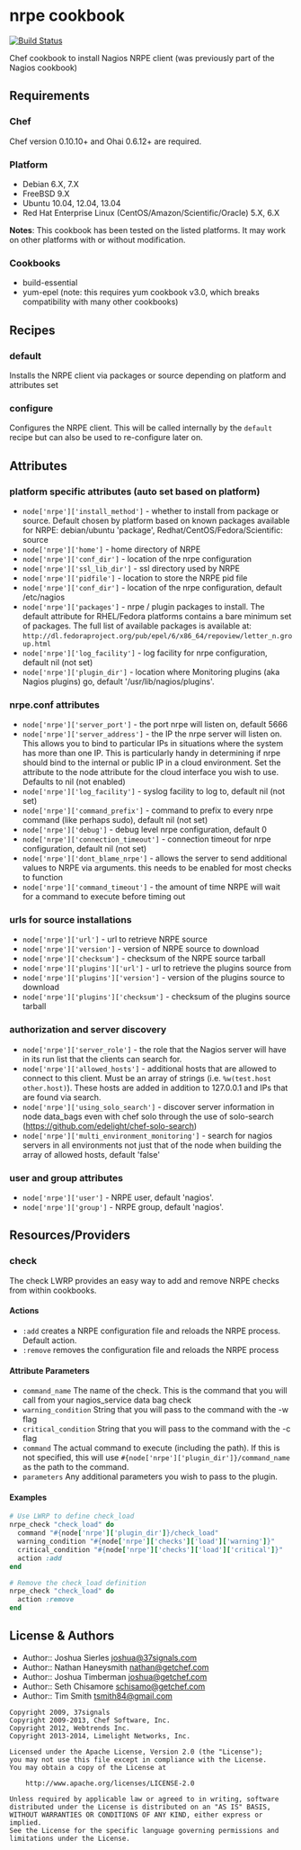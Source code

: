 nrpe cookbook
=============
[![Build Status](https://travis-ci.org/tas50/chef-nrpe.svg?branch=master)](https://travis-ci.org/tas50/chef-nrpe)

Chef cookbook to install Nagios NRPE client (was previously part of the Nagios cookbook)

Requirements
------------
### Chef
Chef version 0.10.10+ and Ohai 0.6.12+ are required.

### Platform
* Debian 6.X, 7.X
* FreeBSD 9.X
* Ubuntu 10.04, 12.04, 13.04
* Red Hat Enterprise Linux (CentOS/Amazon/Scientific/Oracle) 5.X, 6.X

**Notes**: This cookbook has been tested on the listed platforms. It may work on other platforms with or without modification.

### Cookbooks
* build-essential
* yum-epel (note: this requires yum cookbook v3.0, which breaks compatibility with many other cookbooks)

Recipes
-------
### default
Installs the NRPE client via packages or source depending on platform and attributes set

### configure
Configures the NRPE client. This will be called internally by the `default` recipe but can also be used to re-configure later on.

Attributes
----------

### platform specific attributes (auto set based on platform)
* `node['nrpe']['install_method']` - whether to install from package or source. Default chosen by platform based on known packages available for NRPE: debian/ubuntu 'package', Redhat/CentOS/Fedora/Scientific: source
* `node['nrpe']['home']` - home directory of NRPE
* `node['nrpe']['conf_dir']` - location of the nrpe configuration
* `node['nrpe']['ssl_lib_dir']` - ssl directory used by NRPE
* `node['nrpe']['pidfile']` - location to store the NRPE pid file
* `node['nrpe']['conf_dir']` - location of the nrpe configuration, default /etc/nagios
* `node['nrpe']['packages']` - nrpe / plugin packages to install. The default attribute for RHEL/Fedora platforms contains a bare minimum set of packages. The full list of available packages is available at: `http://dl.fedoraproject.org/pub/epel/6/x86_64/repoview/letter_n.group.html`
* `node['nrpe']['log_facility']` - log facility for nrpe configuration, default nil (not set)
* `node['nrpe']['plugin_dir']` - location where Monitoring plugins (aka Nagios plugins) go, default '/usr/lib/nagios/plugins'.

### nrpe.conf attributes
* `node['nrpe']['server_port']` - the port nrpe will listen on, default 5666
* `node['nrpe']['server_address']` - the IP the nrpe server will listen on. This allows you to bind to particular IPs in situations where the system has more than one IP. This is particularly handy in determining if nrpe should bind to the internal or public IP in a cloud environment. Set the attribute to the node attribute for the cloud interface you wish to use. Defaults to nil (not enabled)
* `node['nrpe']['log_facility']` - syslog facility to log to, default nil (not set)
* `node['nrpe']['command_prefix']` - command to prefix to every nrpe command (like perhaps sudo), default nil (not set)
* `node['nrpe']['debug']` - debug level nrpe configuration, default 0
* `node['nrpe']['connection_timeout']` - connection timeout for nrpe configuration, default nil (not set)
* `node['nrpe']['dont_blame_nrpe']` - allows the server to send additional values to NRPE via arguments.  this needs to be enabled for most checks to function
* `node['nrpe']['command_timeout']` - the amount of time NRPE will wait for a command to execute before timing out

### urls for source installations
* `node['nrpe']['url']` - url to retrieve NRPE source
* `node['nrpe']['version']` - version of NRPE source to download
* `node['nrpe']['checksum']` - checksum of the NRPE source tarball
* `node['nrpe']['plugins']['url']` - url to retrieve the plugins source from
* `node['nrpe']['plugins']['version']` - version of the plugins source to download
* `node['nrpe']['plugins']['checksum']` - checksum of the plugins source tarball

### authorization and server discovery
* `node['nrpe']['server_role']` - the role that the Nagios server will have in its run list that the clients can search for.
* `node['nrpe']['allowed_hosts']` - additional hosts that are allowed to connect to this client. Must be an array of strings (i.e. `%w(test.host other.host)`). These hosts are added in addition to 127.0.0.1 and IPs that are found via search.
* `node['nrpe']['using_solo_search']` - discover server information in node data_bags even with chef solo through the use of solo-search (https://github.com/edelight/chef-solo-search)
* `node['nrpe']['multi_environment_monitoring']` - search for nagios servers in all environments not just that of the node when building the array of allowed hosts, default 'false'

### user and group attributes
* `node['nrpe']['user']` - NRPE user, default 'nagios'.
* `node['nrpe']['group']` - NRPE group, default 'nagios'.

Resources/Providers
-------------------
### check
The check LWRP provides an easy way to add and remove NRPE checks from within cookbooks.

#### Actions
- `:add` creates a NRPE configuration file and reloads the NRPE process. Default action.
- `:remove` removes the configuration file and reloads the NRPE process

#### Attribute Parameters
- `command_name`  The name of the check. This is the command that you will call from your nagios\_service data bag check
- `warning_condition` String that you will pass to the command with the -w flag
- `critical_condition` String that you will pass to the command with the -c flag
- `command` The actual command to execute (including the path). If this is not specified, this will use `#{node['nrpe']['plugin_dir']}/command_name` as the path to the command.
- `parameters` Any additional parameters you wish to pass to the plugin.

#### Examples
```ruby
# Use LWRP to define check_load
nrpe_check "check_load" do
  command "#{node['nrpe']['plugin_dir']}/check_load"
  warning_condition "#{node['nrpe']['checks']['load']['warning']}"
  critical_condition "#{node['nrpe']['checks']['load']['critical']}"
  action :add
end
```

```ruby
# Remove the check_load definition
nrpe_check "check_load" do
  action :remove
end
```


License & Authors
-----------------
- Author:: Joshua Sierles <joshua@37signals.com>
- Author:: Nathan Haneysmith <nathan@getchef.com>
- Author:: Joshua Timberman <joshua@getchef.com>
- Author:: Seth Chisamore <schisamo@getchef.com>
- Author:: Tim Smith <tsmith84@gmail.com>

```text
Copyright 2009, 37signals
Copyright 2009-2013, Chef Software, Inc.
Copyright 2012, Webtrends Inc.
Copyright 2013-2014, Limelight Networks, Inc.

Licensed under the Apache License, Version 2.0 (the "License");
you may not use this file except in compliance with the License.
You may obtain a copy of the License at

    http://www.apache.org/licenses/LICENSE-2.0

Unless required by applicable law or agreed to in writing, software
distributed under the License is distributed on an "AS IS" BASIS,
WITHOUT WARRANTIES OR CONDITIONS OF ANY KIND, either express or implied.
See the License for the specific language governing permissions and
limitations under the License.
```
